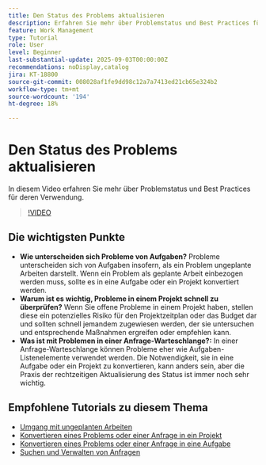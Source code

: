 ```yaml
---
title: Den Status des Problems aktualisieren
description: Erfahren Sie mehr über Problemstatus und Best Practices für deren Verwendung.
feature: Work Management
type: Tutorial
role: User
level: Beginner
last-substantial-update: 2025-09-03T00:00:00Z
recommendations: noDisplay,catalog
jira: KT-18800
source-git-commit: 008028af1fe9dd98c12a7a7413ed21cb65e324b2
workflow-type: tm+mt
source-wordcount: '194'
ht-degree: 18%

---
```


# Den Status des Problems aktualisieren

In diesem Video erfahren Sie mehr über Problemstatus und Best Practices für deren Verwendung.

>[!VIDEO](https://video.tv.adobe.com/v/3472962/?quality=12&learn=on&enablevpops)

## Die wichtigsten Punkte

* **Wie unterscheiden sich Probleme von Aufgaben?** Probleme unterscheiden sich von Aufgaben insofern, als ein Problem ungeplante Arbeiten darstellt. Wenn ein Problem als geplante Arbeit einbezogen werden muss, sollte es in eine Aufgabe oder ein Projekt konvertiert werden.
* **Warum ist es wichtig, Probleme in einem Projekt schnell zu überprüfen?** Wenn Sie offene Probleme in einem Projekt haben, stellen diese ein potenzielles Risiko für den Projektzeitplan oder das Budget dar und sollten schnell jemandem zugewiesen werden, der sie untersuchen und entsprechende Maßnahmen ergreifen oder empfehlen kann.
* **Was ist mit Problemen in einer Anfrage-Warteschlange?:** In einer Anfrage-Warteschlange können Probleme eher wie Aufgaben-Listenelemente verwendet werden. Die Notwendigkeit, sie in eine Aufgabe oder ein Projekt zu konvertieren, kann anders sein, aber die Praxis der rechtzeitigen Aktualisierung des Status ist immer noch sehr wichtig.


## Empfohlene Tutorials zu diesem Thema

* [Umgang mit ungeplanten Arbeiten](/help/manage-work/issues-requests/handle-unplanned-work.md)
* [Konvertieren eines Problems oder einer Anfrage in ein Projekt](/help/manage-work/issues-requests/create-a-project-from-a-request.md)
* [Konvertieren eines Problems oder einer Anfrage in eine Aufgabe](/help/manage-work/issues-requests/convert-issues-to-other-work-items.md)
* [Suchen und Verwalten von Anfragen](/help/manage-work/issues-requests/find-requests.md)
